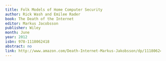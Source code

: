 ```yaml
---
title: Folk Models of Home Computer Security
author: Rick Wash and Emilee Rader
book: The Death of the Internet
editor: Markus Jacobsson
publisher: Wiley
month: June
year: 2012
isbn: 978-1118062418
abstract: no
link: http://www.amazon.com/Death-Internet-Markus-Jakobsson/dp/1118062418
---
```

